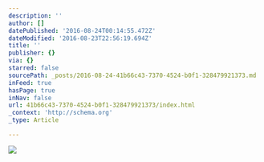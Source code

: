 ```yaml
---
description: ''
author: []
datePublished: '2016-08-24T00:14:55.472Z'
dateModified: '2016-08-23T22:56:19.694Z'
title: ''
publisher: {}
via: {}
starred: false
sourcePath: _posts/2016-08-24-41b66c43-7370-4524-b0f1-328479921373.md
inFeed: true
hasPage: true
inNav: false
url: 41b66c43-7370-4524-b0f1-328479921373/index.html
_context: 'http://schema.org'
_type: Article

---
```

![](https://the-grid-user-content.s3-us-west-2.amazonaws.com/e6a9a783-44e9-4aab-83df-964b70c223a5.png)